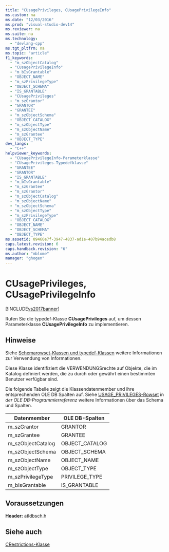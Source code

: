 ```yaml
---
title: "CUsagePrivileges, CUsagePrivilegeInfo"
ms.custom: na
ms.date: "12/03/2016"
ms.prod: "visual-studio-dev14"
ms.reviewer: na
ms.suite: na
ms.technology: 
  - "devlang-cpp"
ms.tgt_pltfrm: na
ms.topic: "article"
f1_keywords: 
  - "m_szObjectCatalog"
  - "CUsagePrivilegeInfo"
  - "m_bIsGrantable"
  - "OBJECT_NAME"
  - "m_szPrivilegeType"
  - "OBJECT_SCHEMA"
  - "IS_GRANTABLE"
  - "CUsagePrivileges"
  - "m_szGrantor"
  - "GRANTOR"
  - "GRANTEE"
  - "m_szObjectSchema"
  - "OBJECT_CATALOG"
  - "m_szObjectType"
  - "m_szObjectName"
  - "m_szGrantee"
  - "OBJECT_TYPE"
dev_langs: 
  - "C++"
helpviewer_keywords: 
  - "CUsagePrivilegeInfo-Parameterklasse"
  - "CUsagePrivileges-Typedefklasse"
  - "GRANTEE"
  - "GRANTOR"
  - "IS_GRANTABLE"
  - "m_bIsGrantable"
  - "m_szGrantee"
  - "m_szGrantor"
  - "m_szObjectCatalog"
  - "m_szObjectName"
  - "m_szObjectSchema"
  - "m_szObjectType"
  - "m_szPrivilegeType"
  - "OBJECT_CATALOG"
  - "OBJECT_NAME"
  - "OBJECT_SCHEMA"
  - "OBJECT_TYPE"
ms.assetid: 09460e7f-3947-4837-ad1e-407b94acedb8
caps.latest.revision: 6
caps.handback.revision: "6"
ms.author: "mblome"
manager: "ghogen"
---
```

# CUsagePrivileges, CUsagePrivilegeInfo
[!INCLUDE[vs2017banner](../../assembler/inline/includes/vs2017banner.md)]

Rufen Sie die typedef\-Klasse **CUsagePrivileges** auf, um dessen Parameterklasse **CUsagePrivilegeInfo** zu implementieren.  
  
## Hinweise  
 Siehe [Schemarowset\-Klassen und typedef\-Klassen](../../data/oledb/schema-rowset-classes-and-typedef-classes.md) weitere Informationen zur Verwendung von Informationen.  
  
 Diese Klasse identifiziert die VERWENDUNGSrechte auf Objekte, die im Katalog definiert werden, die zu durch oder gewährt einen bestimmten Benutzer verfügbar sind.  
  
 Die folgende Tabelle zeigt die Klassendatenmember und ihre entsprechenden OLE DB Spalten auf.  Siehe [USAGE\_PRIVILEGES\-Rowset](https://msdn.microsoft.com/en-us/library/ms722743.aspx) in *der OLE DB\-Programmierreferenz* weitere Informationen über das Schema und Spalten.  
  
|Datenmember|OLE DB\-Spalten|  
|-----------------|---------------------|  
|m\_szGrantor|GRANTOR|  
|m\_szGrantee|GRANTEE|  
|m\_szObjectCatalog|OBJECT\_CATALOG|  
|m\_szObjectSchema|OBJECT\_SCHEMA|  
|m\_szObjectName|OBJECT\_NAME|  
|m\_szObjectType|OBJECT\_TYPE|  
|m\_szPrivilegeType|PRIVILEGE\_TYPE|  
|m\_bIsGrantable|IS\_GRANTABLE|  
  
## Voraussetzungen  
 **Header:**  atldbsch.h  
  
## Siehe auch  
 [CRestrictions\-Klasse](../../data/oledb/crestrictions-class.md)